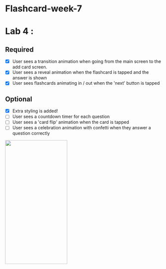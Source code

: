 # Flashcard-week-7

# Lab 4 : 

## Required
- [X] User sees a transition animation when going from the main screen to the add card screen.
- [X] User sees a reveal animation when the flashcard is tapped and the answer is shown
- [X] User sees flashcards animating in / out when the 'next' button is tapped

## Optional
- [X] Extra styling is added!
- [ ] User sees a countdown timer for each question
- [ ] User sees a 'card flip' animation when the card is tapped
- [ ] User sees a celebration animation with confetti when they answer a question correctly

<img src="https://s3.amazonaws.com/img0.recordit.co/lomQNNJBAY.mp4?AWSAccessKeyId=AKIAUQ5RURZ7ND2T2B6I&Expires=1617534010&Signature=jhHv4EWcc9%2F1b2xPmiKsvPBRhkk%3D" width="200" height="400" />  
